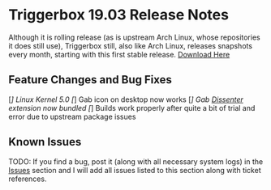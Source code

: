 # Triggerbox 19.03 Release Notes
Although it is rolling release (as is upstream Arch Linux, whose repositories it does still use), Triggerbox still, also like Arch Linux, releases snapshots every month, starting with this first stable release. [Download Here](https://mega.nz/#!5I90hSqS!sdqOLBzg1SBGOkRt8rqnB88bCvO9rZvpHgBT9OVMiy0)

## Feature Changes and Bug Fixes

[*] Linux Kernel 5.0
[*] Gab icon on desktop now works
[*] Gab [Dissenter](https://dissenter.com) extension now bundled
[*] Builds work properly after quite a bit of trial and error due to upstream package issues

## Known Issues

TODO: If you find a bug, post it (along with all necessary system logs) in the [Issues](https://github.com/realKennyStrawn93/Triggerbox/issues) section and I will add all issues listed to this section along with ticket references.
